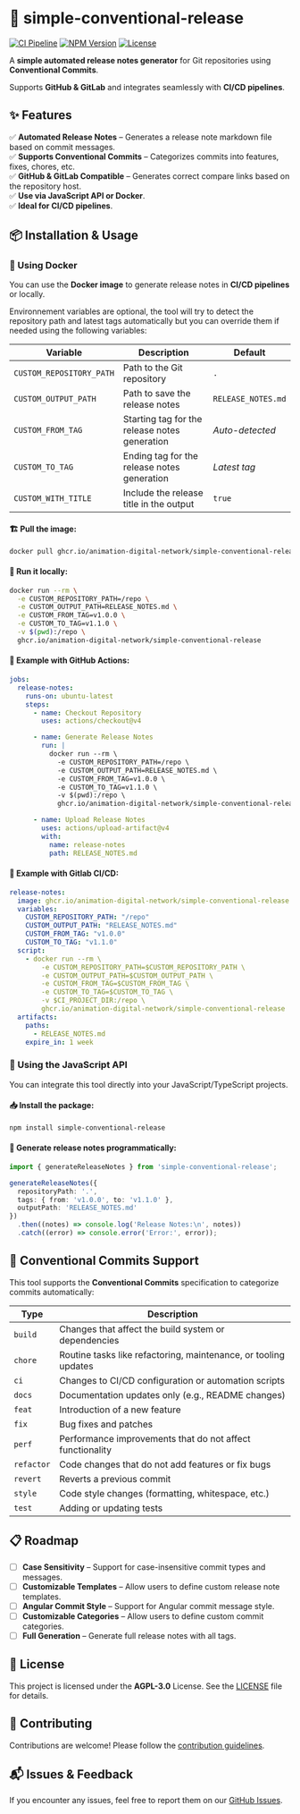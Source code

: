 # 🚀 simple-conventional-release

[![CI Pipeline](https://github.com/animation-digital-network/simple-conventional-release/actions/workflows/ci.yml/badge.svg)](https://github.com/animation-digital-network/simple-conventional-release/actions)
[![NPM Version](https://img.shields.io/npm/v/simple-conventional-release)](https://www.npmjs.com/package/simple-conventional-release)
[![License](https://img.shields.io/github/license/animation-digital-network/simple-conventional-release)](https://github.com/animation-digital-network/simple-conventional-release/blob/main/LICENSE)

A **simple automated release notes generator** for Git repositories using **Conventional Commits**.

Supports **GitHub & GitLab** and integrates seamlessly with **CI/CD pipelines**.

## ✨ Features

✅ **Automated Release Notes** – Generates a release note markdown file based on commit messages.<br>
✅ **Supports Conventional Commits** – Categorizes commits into features, fixes, chores, etc.<br>
✅ **GitHub & GitLab Compatible** – Generates correct compare links based on the repository host.<br>
✅ **Use via JavaScript API or Docker**.<br>
✅ **Ideal for CI/CD pipelines**.<br>

## 📦 Installation & Usage

### 🐳 Using Docker

You can use the **Docker image** to generate release notes in **CI/CD pipelines** or locally.

Environnement variables are optional, the tool will try to detect the repository path and latest tags automatically but you can override them if needed using the following variables:

| Variable                | Description                                  | Default                    |
|-------------------------|----------------------------------------------|----------------------------|
| `CUSTOM_REPOSITORY_PATH` | Path to the Git repository                  | `.`                        |
| `CUSTOM_OUTPUT_PATH`     | Path to save the release notes               | `RELEASE_NOTES.md`         |
| `CUSTOM_FROM_TAG`        | Starting tag for the release notes generation | *Auto-detected*            |
| `CUSTOM_TO_TAG`          | Ending tag for the release notes generation  | *Latest tag*               |
| `CUSTOM_WITH_TITLE`      | Include the release title in the output      | `true`                     |


#### 🏗 Pull the image:
```sh
docker pull ghcr.io/animation-digital-network/simple-conventional-release:latest
```

#### 🔧 Run it locally:
```sh
docker run --rm \
  -e CUSTOM_REPOSITORY_PATH=/repo \
  -e CUSTOM_OUTPUT_PATH=RELEASE_NOTES.md \
  -e CUSTOM_FROM_TAG=v1.0.0 \
  -e CUSTOM_TO_TAG=v1.1.0 \
  -v $(pwd):/repo \
  ghcr.io/animation-digital-network/simple-conventional-release
```

#### 🚀 Example with GitHub Actions:

```yaml
jobs:
  release-notes:
    runs-on: ubuntu-latest
    steps:
      - name: Checkout Repository
        uses: actions/checkout@v4

      - name: Generate Release Notes
        run: |
          docker run --rm \
            -e CUSTOM_REPOSITORY_PATH=/repo \
            -e CUSTOM_OUTPUT_PATH=RELEASE_NOTES.md \
            -e CUSTOM_FROM_TAG=v1.0.0 \
            -e CUSTOM_TO_TAG=v1.1.0 \
            -v $(pwd):/repo \
            ghcr.io/animation-digital-network/simple-conventional-release

      - name: Upload Release Notes
        uses: actions/upload-artifact@v4
        with:
          name: release-notes
          path: RELEASE_NOTES.md
```

#### 🚀 Example with Gitlab CI/CD:

```yaml
release-notes:
  image: ghcr.io/animation-digital-network/simple-conventional-release:latest
  variables:
    CUSTOM_REPOSITORY_PATH: "/repo"
    CUSTOM_OUTPUT_PATH: "RELEASE_NOTES.md"
    CUSTOM_FROM_TAG: "v1.0.0"
    CUSTOM_TO_TAG: "v1.1.0"
  script:
    - docker run --rm \
        -e CUSTOM_REPOSITORY_PATH=$CUSTOM_REPOSITORY_PATH \
        -e CUSTOM_OUTPUT_PATH=$CUSTOM_OUTPUT_PATH \
        -e CUSTOM_FROM_TAG=$CUSTOM_FROM_TAG \
        -e CUSTOM_TO_TAG=$CUSTOM_TO_TAG \
        -v $CI_PROJECT_DIR:/repo \
        ghcr.io/animation-digital-network/simple-conventional-release
  artifacts:
    paths:
      - RELEASE_NOTES.md
    expire_in: 1 week
```

### 📜 Using the JavaScript API

You can integrate this tool directly into your JavaScript/TypeScript projects.

#### 📥 Install the package:
```sh
npm install simple-conventional-release
```

#### 🚀 Generate release notes programmatically:
```ts
import { generateReleaseNotes } from 'simple-conventional-release';

generateReleaseNotes({
  repositoryPath: '.',
  tags: { from: 'v1.0.0', to: 'v1.1.0' },
  outputPath: 'RELEASE_NOTES.md'
})
  .then((notes) => console.log('Release Notes:\n', notes))
  .catch((error) => console.error('Error:', error));
```

## 📜 Conventional Commits Support

This tool supports the **Conventional Commits** specification to categorize commits automatically:

| Type       | Description                                          |
|------------|------------------------------------------------------|
| `build`    | Changes that affect the build system or dependencies |
| `chore`    | Routine tasks like refactoring, maintenance, or tooling updates |
| `ci`       | Changes to CI/CD configuration or automation scripts |
| `docs`     | Documentation updates only (e.g., README changes)   |
| `feat`     | Introduction of a new feature                        |
| `fix`      | Bug fixes and patches                                |
| `perf`     | Performance improvements that do not affect functionality |
| `refactor` | Code changes that do not add features or fix bugs   |
| `revert`   | Reverts a previous commit                           |
| `style`    | Code style changes (formatting, whitespace, etc.)   |
| `test`     | Adding or updating tests                            |

## 📋 Roadmap

- [ ] **Case Sensitivity** – Support for case-insensitive commit types and messages.
- [ ] **Customizable Templates** – Allow users to define custom release note templates.
- [ ] **Angular Commit Style** – Support for Angular commit message style.
- [ ] **Customizable Categories** – Allow users to define custom commit categories.
- [ ] **Full Generation** – Generate full release notes with all tags.

## 📝 License

This project is licensed under the **AGPL-3.0** License. See the [LICENSE](https://github.com/animation-digital-network/simple-conventional-release/blob/main/LICENSE) file for details.

## 🤝 Contributing

Contributions are welcome! Please follow the [contribution guidelines](https://github.com/animation-digital-network/simple-conventional-release/blob/main/CONTRIBUTING.md).

## 📬 Issues & Feedback

If you encounter any issues, feel free to report them on our [GitHub Issues](https://github.com/animation-digital-network/simple-conventional-release/issues).
